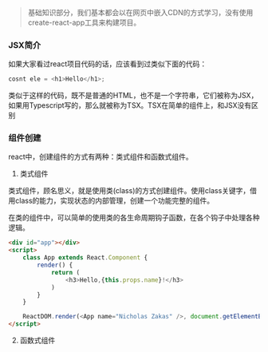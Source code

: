 
> 基础知识部分，我们基本都会以在网页中嵌入CDN的方式学习，没有使用create-react-app工具来构建项目。

### JSX简介

如果大家看过react项目代码的话，应该看到过类似下面的代码：

```javascript
cosnt ele = <h1>Hello</h1>;
```

类似于这样的代码，既不是普通的HTML，也不是一个字符串，它们被称为JSX，如果用Typescript写的，那么就被称为TSX。TSX在简单的组件上，和JSX没有区别

### 组件创建

react中，创建组件的方式有两种：类式组件和函数式组件。

1. 类式组件

类式组件，顾名思义，就是使用类(class)的方式创建组件。使用class关键字，借用class的能力，实现状态的内部管理，创建一个功能完整的组件。

在类的组件中，可以简单的使用类的各生命周期钩子函数，在各个钩子中处理各种逻辑。

```html
<div id="app"></div>
<script>
    class App extends React.Component {
        render() {
            return (
                <h3>Hello,{this.props.name}!</h3>
            )
        }
    }

    ReactDOM.render(<App name="Nicholas Zakas" />, document.getElementById("app"));
</script>
```

2. 函数式组件